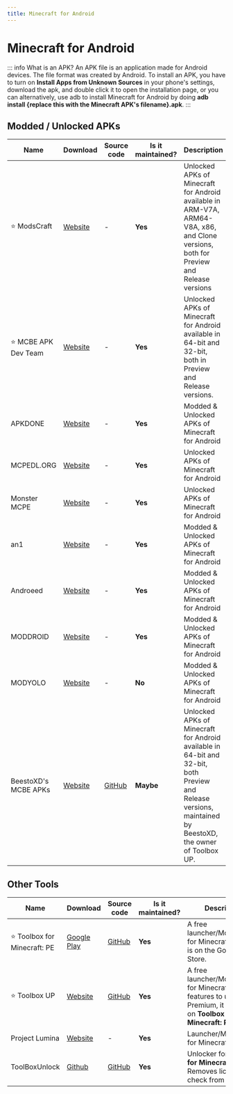 ```yaml
---
title: Minecraft for Android
---
```


# Minecraft for Android

::: info What is an APK?
An APK file is an application made for Android devices. The file format was created by Android. To install an APK, you have to turn on **Install Apps from Unknown Sources** in your phone's settings, download the apk, and double click it to open the installation page, or you can alternatively, use adb to install Minecraft for Android by doing **adb install {replace this with the Minecraft APK's filename}.apk**.
:::

## Modded / Unlocked APKs

| Name | Download | Source code | Is it maintained? | Description
| ------ | ------ | ------ | ------ | ------
| ⭐ ModsCraft | [Website](https://modscraft.net/en/mcpe/) | \- | **Yes** | Unlocked APKs of Minecraft for Android available in ARM-V7A, ARM64-V8A, x86, and Clone versions, both for Preview and Release versions
| ⭐ MCBE APK Dev Team | [Website](https://github.com/ToolsPeople200/mcbe-apk) | \- | **Yes** | Unlocked APKs of Minecraft for Android available in 64-bit and 32-bit, both in Preview and Release versions.
| APKDONE | [Website](https://apkdone.com/minecraft-game-mod/) | \- | **Yes** | Modded & Unlocked APKs of Minecraft for Android
| MCPEDL.ORG | [Website](https://mcpedl.org/downloading/) | \- | **Yes** | Unlocked APKs of Minecraft for Android
| Monster MCPE | [Website](https://monster-mcpe.com/download-minecraft-pe/) | \- | **Yes** | Unlocked APKs of Minecraft for Android
| an1 | [Website](https://an1.com/7190-minecraft-mod.html) | \- | **Yes** | Modded & Unlocked APKs of Minecraft for Android
| Androeed | [Website](https://androeed.ru/files/minecraft-pocket-edition1.html) | \- | **Yes** | Modded & Unlocked APKs of Minecraft for Android
| MODDROID | [Website](https://moddroid.com/games/arcade/minecraft/) | \- | **Yes** | Modded & Unlocked APKs of Minecraft for Android
| MODYOLO | [Website](https://modyolo.com/minecraft.html) | \- | **No** | Modded & Unlocked APKs of Minecraft for Android
| BeestoXD's MCBE APKs | [Website](https://minecraft-bedrock.pages.dev/) | [GitHub](https://github.com/BeestoXd/Download-Minecraft-Free/releases) | **Maybe** | Unlocked APKs of Minecraft for Android available in 64-bit and 32-bit, both Preview and Release versions, maintained by BeestoXD, the owner of Toolbox UP.

## Other Tools

Name | Download | Source code | Is it maintained? | Description
------ | ------ | ------ | ------| ------
 ⭐ Toolbox for Minecraft: PE | [Google Play](https://play.google.com/store/apps/details?id=io.mrarm.mctoolbox&pli=1) | [GitHub](https://github.com/1503Dev/Toolbox-for-Minecraft-PE) | **Yes** | A free launcher/Modification for Minecraft: PE, that is on the Google Play Store.
 ⭐ Toolbox UP | [Website](https://toolboxup.pages.dev/) | [GitHub](https://github.com/BeestoXd/Toolbox-UP/releases) | **Yes** | A free launcher/Modification for Minecraft: PE, and features to unlock Premium, it is based on **Toolbox For Minecraft: PE**
Project Lumina | [Website](https://projectlumina.org/) | \- | **Yes** | Launcher/Modification for Minecraft: PE
ToolBoxUnlock | [Github](https://github.com/Xposed-Modules-Repo/com.luckyzyx.toolboxunlock/releases) | [GitHub](https://github.com/Xposed-Modules-Repo/com.luckyzyx.toolboxunlock) | **Yes** | Unlocker for **Toolbox for Minecraft: PE** & Removes license check from Minecraft.
